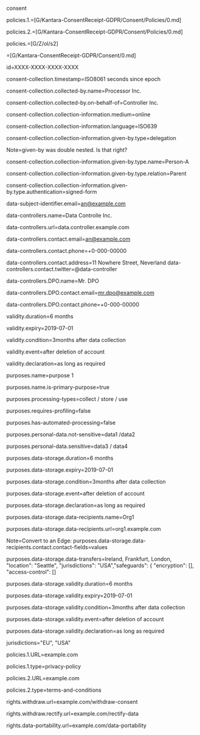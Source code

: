 consent

policies.1.=[G/Kantara-ConsentReceipt-GDPR/Consent/Policies/0.md]

policies.2.=[G/Kantara-ConsentReceipt-GDPR/Consent/Policies/0.md]

policies.=[G/Z/ol/s2]

=[G/Kantara-ConsentReceipt-GDPR/Consent/0.md]

id=XXXX-XXXX-XXXX-XXXX

consent-collection.timestamp=ISO8061 seconds since epoch

consent-collection.collected-by.name=Processor Inc.

consent-collection.collected-by.on-behalf-of=Controller Inc.

consent-collection.collection-information.medium=online

consent-collection.collection-information.language=ISO639

consent-collection.collection-information.given-by.type=delegation

Note=given-by was double nested.  Is that right?

consent-collection.collection-information.given-by.type.name=Person-A

consent-collection.collection-information.given-by.type.relation=Parent

consent-collection.collection-information.given-by.type.authentication=signed-form

data-subject-identifier.email=an@example.com

data-controllers.name=Data Controlle Inc.

data-controllers.url=data.controller.example.com

data-controllers.contact.email=an@example.com

data-controllers.contact.phone=+0-000-00000

data-controllers.contact.address=11 Nowhere Street, Neverland
data-controllers.contact.twitter=@data-controller

data-controllers.DPO.name=Mr. DPO

data-controllers.DPO.contact.email=mr.dpo@example.com

data-controllers.DPO.contact.phone=+0-000-00000

validity.duration=6 months

validity.expiry=2019-07-01

validity.condition=3months after data collection

validity.event=after deletion of account

validity.declaration=as long as required

purposes.name=purpose 1

purposes.name.is-primary-purpose=true

purposes.processing-types=collect / store / use

purposes.requires-profiling=false

purposes.has-automated-processing=false

purposes.personal-data.not-sensitive=data1 /data2

purposes.personal-data.sensitive=data3 / data4

purposes.data-storage.duration=6 months

purposes.data-storage.expiry=2019-07-01

purposes.data-storage.condition=3months after data collection

purposes.data-storage.event=after deletion of account

purposes.data-storage.declaration=as long as required

purposes.data-storage.data-recipients.name=Org1

purposes.data-storage.data-recipients.url=org1.example.com

Note=Convert to an Edge:
purposes.data-storage.data-recipients.contact.contact-fields=values

purposes.data-storage.data-transfers=Ireland, Frankfurt, London, "location": "Seattle", "jurisdictions": "USA","safeguards": { "encryption": [], "access-control": []

purposes.data-storage.validity.duration=6 months

purposes.data-storage.validity.expiry=2019-07-01

purposes.data-storage.validity.condition=3months after data collection

purposes.data-storage.validity.event=after deletion of account

purposes.data-storage.validity.declaration=as long as required

jurisdictions="EU", "USA"

policies.1.URL=example.com

policies.1.type=privacy-policy

policies.2.URL=example.com

policies.2.type=terms-and-conditions

rights.withdraw.url=example.com/withdraw-consent

rights.withdraw.rectify.url=example.com/rectify-data

rights.data-portability.url=example.com/data-portability
